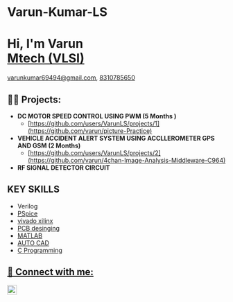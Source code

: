 # Varun-Kumar-LS
<h1>Hi, I'm Varun  <br/><a href="https://github.com/varun background">Mtech (VLSI)</a></h1><a href="https://www.email.com/in/Gmailid/">varunkumar69494@gmail.com</a>,</h1> <a href="https://www.contacts.com/c/varun">8310785650</a>

<h2> 👨‍💻 Projects:</h2>

- <b>DC MOTOR SPEED CONTROL USING PWM (5 Months )</b>
  - [https://github.com/users/VarunLS/projects/1](https://github.com/varun/picture-Practice)
- <b>VEHICLE ACCIDENT ALERT SYSTEM USING ACCLLEROMETER GPS AND GSM (2 Months)</b>
  - [https://github.com/users/VarunLS/projects/2](https://github.com/varun/4chan-Image-Analysis-Middleware-C964) <b><i></b></i>
- <b>RF SIGNAL DETECTOR CIRCUIT</b>
  

<h2> KEY SKILLS</h2>

- Verilog <a href="https://github.com/varun background">
- PSpice<a href="https://github.com/varun background">
- vivado xilinx<a href="https://github.com/varun background">
- PCB desinging<a href="https://github.com/varun background">
- MATLAB<a href="https://github.com/varun background">
- AUTO CAD<a href="https://github.com/varun background">
- C Programming <a href="https://github.com/varun background">

<h2> 🤳 Connect with me:</h2>

[<img align="left" alt="JoshMadakor | LinkedIn" width="22px" src="https://cdn.jsdelivr.net/npm/simple-icons@v3/icons/linkedin.svg" />][linkedin]



[linkedin]: [https://linkedin.com/in/joshmadakor](https://www.linkedin.com/in/varun-kumar-7b3818214)

<!--
**joshmadakor1/joshmadakor1** is a ✨ _special_ ✨ repository because its `README.md` (this file) appears on your GitHub profile.

Here are some ideas to get you started:

- 🔭 I’m currently working on ...
- 🌱 I’m currently learning ...
- 👯 I’m looking to collaborate on ...
- 🤔 I’m looking for help with ...
- 💬 Ask me about ...
- 📫 How to reach me: ...
- 😄 Pronouns: ...
- ⚡ Fun fact: ...
-->
